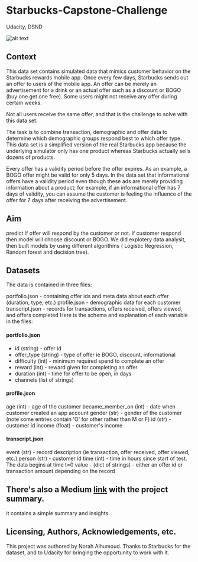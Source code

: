 # Starbucks-Capstone-Challenge
Udacity, DSND

![alt text](https://www.louthleader.co.uk/webimg/T0FLMTI2NDU0NjM2.jpg?crop=982:524,smart&width=990)

## Context
This data set contains simulated data that mimics customer behavior on the Starbucks rewards mobile app. Once every few days, Starbucks sends out an offer to users of the mobile app. An offer can be merely an advertisement for a drink or an actual offer such as a discount or BOGO (buy one get one free). Some users might not receive any offer during certain weeks.

Not all users receive the same offer, and that is the challenge to solve with this data set.

The task is to combine transaction, demographic and offer data to determine which demographic groups respond best to which offer type. This data set is a simplified version of the real Starbucks app because the underlying simulator only has one product whereas Starbucks actually sells dozens of products.

Every offer has a validity period before the offer expires. As an example, a BOGO offer might be valid for only 5 days. In the data set that informational offers have a validity period even though these ads are merely providing information about a product; for example, if an informational offer has 7 days of validity, you can assume the customer is feeling the influence of the offer for 7 days after receiving the advertisement.

## Aim
predict if offer will respond by the customer or not. if customer respond then model will choose discount or BOGO.
We did explotery data analysit, then built models by using different algorithms ( Logistic Regression, Random forest and decision tree).

## Datasets
The data is contained in three files:

 portfolio.json - containing offer ids and meta data about each offer (duration, type, etc.)
 profile.json - demographic data for each customer
 transcript.json - records for transactions, offers received, offers viewed, and offers completed
Here is the schema and explanation of each variable in the files:

#### portfolio.json

- id (string) - offer id
- offer_type (string) - type of offer ie BOGO, discount, informational
- difficulty (int) - minimum required spend to complete an offer
- reward (int) - reward given for completing an offer
- duration (int) - time for offer to be open, in days
- channels (list of strings)

#### profile.json

age (int) - age of the customer
became_member_on (int) - date when customer created an app account
gender (str) - gender of the customer (note some entries contain 'O' for other rather than M or F)
id (str) - customer id
income (float) - customer's income

#### transcript.json

event (str) - record description (ie transaction, offer received, offer viewed, etc.)
person (str) - customer id
time (int) - time in hours since start of test. The data begins at time t=0
value - (dict of strings) - either an offer id or transaction amount depending on the record

## There's also a Medium [link](https://norah-mohammed-sa.medium.com/starbucks-capstone-challenge-4988309f8457) with the project summary.
it contains a simple summary and insights.

## Licensing, Authors, Acknowledgements, etc.
This project was authored by Norah Alhumoud. Thanks to Starbucks for the dataset, and to Udacity for bringing the opportunity to work with it.


